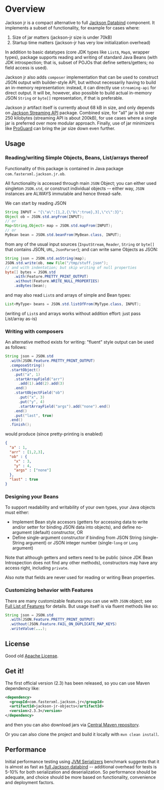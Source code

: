 # Overview

Jackson jr is a compact alternative to full [Jackson Databind](../../../jackson-databind) component.
It implements a subset of functionality, for example for cases where:

1. Size of jar matters (jackson-jr size is under 70kB)
2. Startup time matters (jackson-jr has very low initialization overhead)

In addition to basic datatypes (core JDK types like `List`s, `Map`s, wrapper types),
package supports reading and writing of standard Java Beans (with JDK introspection; that is,
subset of POJOs that define setters/getters; no field access is used).

Jackson jr also adds  `composer` implementation that can be used to
construct JSON output with builder-style API, but without necessarily having
to build an in-memory representation: instead, it can directly use `streaming-api`
for direct output. It will be, however, also possible to build actual in-memory
JSON `String` or `byte[]` representation, if that is preferable.

Jackson jr artifact itself is currently about 68 kB in size, and only depends on
[Jackson Streaming API](../../../jackson-core) package.
Combined size, for "all" jar is bit over 250 kilobytes (streaming API is about 200kB),
for use cases where a single jar is preferred over more modular approach.
Finally, use of jar minimizers like [ProGuard](http://proguard.sourceforge.net/) can bring the jar
size down even further.

## Usage

### Reading/writing Simple Objects, Beans, List/arrays thereof

Functionality of this package is contained in Java package `com.fasterxml.jackson.jr.ob`.

All functionality is accessed through main `JSON` Object; you can either used singleton `JSON.std`,
or construct individual objects -- either way, `JSON` instances are ALWAYS immutable and hence thread-safe.

We can start by reading JSON

```java
String INPUT = "{\"a\":[1,2,{\"b\":true},3],\"c\":3}";
Object ob = JSON.std.anyFrom(INPUT);
// or
Map<String,Object> map = JSON.std.mapFrom(INPUT);
// or
MyBean bean = JSON.std.beanFrom(MyBean.class, INPUT);
```

from any of the usual input sources (`InputStream`, `Reader`, `String` or `byte[]` that contains JSON, `URL`,
`JsonParser`); and can write same Objects as JSON:

```java
String json = JSON.std.asString(map);
JSON.std.write(ob, new File("/tmp/stuff.json");
// and with indentation; but skip writing of null properties
byte[] bytes = JSON.std
    .with(Feature.PRETTY_PRINT_OUTPUT)
    .without(Feature.WRITE_NULL_PROPERTIES)
    .asBytes(bean);
```

and may also read `List`s and arrays of simple and Bean types:

```java
List<MyType> beans = JSON.std.listOfFrom(MyType.class, INPUT);
```

(writing of `List`s and arrays works without addition effort: just pass List/array as-is)

### Writing with composers

An alternative method exists for writing: "fluent" style output can be used as follows:

```java
String json = JSON.std
  .with(JSON.Feature.PRETTY_PRINT_OUTPUT)
  .composeString()
  .startObject()
    .put("a", 1)
    .startArrayField("arr")
      .add(1).add(2).add(3)
    .end()
    .startObjectField("ob")
      .put("x", 3)
      .put("y", 4)
      .startArrayField("args").add("none").end()
    .end()
    .put("last", true)
  .end()
  .finish();
```

would produce (since pretty-printing is enabled)

```json
{
  "a" : 1,
  "arr" : [1,2,3],
  "ob" : {
    "x" : 3,
    "y" : 4,
    "args" : ["none"]
  },
  "last" : true
}
```

### Designing your Beans

To support readability and writability of your own types, your Java objects must either:

* Implement Bean style accesors (getters for accessing data to write and/or setter for binding JSON data into objects), and define no-argument (default) constructor, OR
* Define single-argument constructor if binding from JSON String (single-String argument) or JSON integer number (single-`long` or `Long` argument)

Note that although getters and setters need to be public (since JDK Bean Introspection does not find any other methods),
constructors may have any access right, including `private`.

Also note that fields are never used for reading or writing Bean properties.

### Customizing behavior with Features

There are many customizable features you can use with `JSON` object; see [Full List of Features](wiki/JSON-Features) for details. But usage itself is via fluent methods like so:

```java
String json = JSON.std
  .with(JSON.Feature.PRETTY_PRINT_OUTPUT)
  .without(JSON.Feature.FAIL_ON_DUPLICATE_MAP_KEYS)
  .writeValue(...);
```

## License

Good old [Apache License](http://www.apache.org/licenses/LICENSE-2.0).

## Get it!

The first official version (2.3) has been released, so you can use Maven dependency like:

```xml
<dependency>
  <groupId>com.fasterxml.jackson.jr</groupId>
  <artifactId>jackson-jr-objects</artifactId>
  <version>2.3.3</version>
</dependency>
```

and then you can also download jars via [Central Maven repository](http://repo1.maven.org/maven2/com/fasterxml/jackson/simple/).

Or you can also clone the project and build it locally with `mvn clean install`.

## Performance

Initial performance testing using [JVM Serializers](https://github.com/eishay/jvm-serializers/wiki) benchmark
suggests that it is almost as fast as [full Jackson databind](https://github.com/FasterXML/jackson-databind) --
additional overhead for tests is 5-10% for both serialization and deserialization.
So performance should be adequate, and choice should be more based on functionality, convenience and
deployment factors.
